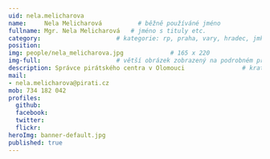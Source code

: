 ```yaml
---
uid: nela.melicharova
name:     Nela Melicharová          # běžně používáné jméno
fullname: Mgr. Nela Melicharová   # jméno s tituly etc.
category:                     # kategorie: rp, praha, vary, hradec, jmk, senat
position:
img: people/nela_melicharova.jpg             # 165 x 220
img-full:                     # větší obrázek zobrazený na podrobném profilu
description: Správce pirátského centra v Olomouci                # kratký popis, max 160 znaků
mail:
- nela.melicharova@pirati.cz
mob: 734 182 042        
profiles:
  github:
  facebook:       
  twitter:        
  flickr:       
heroImg: banner-default.jpg
published: true
---
```

